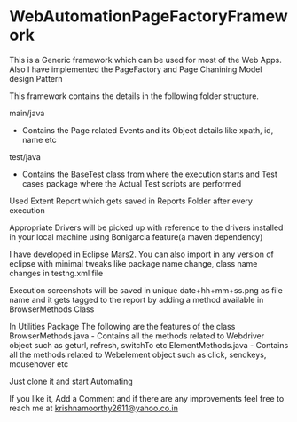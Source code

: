 # WebAutomationPageFactoryFramework
This is a Generic framework which can be used for most of the Web Apps. Also I have implemented the PageFactory and Page Chanining Model design Pattern

This framework contains the details in the following folder structure. 

main/java 
 - Contains the Page related Events and its Object details like xpath, id, name etc
 
 test/java
  - Contains the BaseTest class from where the execution starts and Test cases package where the Actual Test scripts are performed
  
  Used Extent Report which gets saved in Reports Folder after every execution
  
  Appropriate Drivers will be picked up with reference to the drivers installed in your local machine using Bonigarcia feature(a maven dependency)
  
  I have developed in Eclipse Mars2. You can also import in any version of eclipse with minimal tweaks like package name change, class name changes in testng.xml file
  
  Execution screenshots will be saved in unique date+hh+mm+ss.png as file name and it gets tagged to the report by adding a method available in BrowserMethods Class
  
  In Utilities Package The following are the features of the class
  BrowserMethods.java - Contains all the methods related to Webdriver object such as geturl, refresh, switchTo etc
  ElementMethods.java - Contains all the methods related to Webelement object such as click, sendkeys, mousehover etc
  
  Just clone it and start Automating
  
  If you like it, Add a Comment and if there are any improvements feel free to reach me at krishnamoorthy2611@yahoo.co.in
